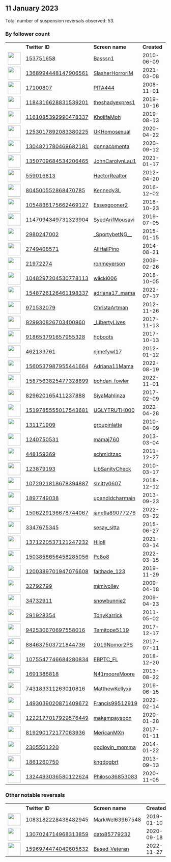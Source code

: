 
## 11 January 2023
Total number of suspension reversals observed: 53.

### By follower count
<table><tr><th></th><th align="left">Twitter ID</th><th align="left">Screen name</th>
<th align="left">Created</th><th align="left">Status</th><th align="left">Suspended</th><th align="left">Followers</th>
<tr><td><a href="https://pbs.twimg.com/profile_images/1354214268883902464/ThvQ3r8B_normal.jpg"><img src="https://pbs.twimg.com/profile_images/1354214268883902464/ThvQ3r8B_normal.jpg" width="40px" height="40px" align="center"/></a></td><td><a href="https://twitter.com/intent/user?user_id=153751658">153751658</a></td><td><a href="https://twitter.com/Basssn1">Basssn1</a></td><td>2010-06-09</td><td align="center"></td><td>2022-11-22</td><td>45245</td></tr>
<tr><td><a href="https://pbs.twimg.com/profile_images/1612852423118262285/Xa6qg8_b_normal.jpg"><img src="https://pbs.twimg.com/profile_images/1612852423118262285/Xa6qg8_b_normal.jpg" width="40px" height="40px" align="center"/></a></td><td><a href="https://twitter.com/intent/user?user_id=1368994448147906561">1368994448147906561</a></td><td><a href="https://twitter.com/SlasherHorrorIM">SlasherHorrorIM</a></td><td>2021-03-08</td><td align="center"></td><td>2022-12-15</td><td>14140</td></tr>
<tr><td><a href="https://pbs.twimg.com/profile_images/836963891254976514/3EvCCBLT_normal.jpg"><img src="https://pbs.twimg.com/profile_images/836963891254976514/3EvCCBLT_normal.jpg" width="40px" height="40px" align="center"/></a></td><td><a href="https://twitter.com/intent/user?user_id=17100807">17100807</a></td><td><a href="https://twitter.com/PITA444">PITA444</a></td><td>2008-11-01</td><td align="center"></td><td></td><td>11131</td></tr>
<tr><td><a href="https://pbs.twimg.com/profile_images/1184318081499389952/tHBeoDnE_normal.jpg"><img src="https://pbs.twimg.com/profile_images/1184318081499389952/tHBeoDnE_normal.jpg" width="40px" height="40px" align="center"/></a></td><td><a href="https://twitter.com/intent/user?user_id=1184316628831539201">1184316628831539201</a></td><td><a href="https://twitter.com/theshadyexpres1">theshadyexpres1</a></td><td>2019-10-16</td><td align="center"></td><td></td><td>10296</td></tr>
<tr><td><a href="https://pbs.twimg.com/profile_images/1583368221620670464/vFYTdkt5_normal.jpg"><img src="https://pbs.twimg.com/profile_images/1583368221620670464/vFYTdkt5_normal.jpg" width="40px" height="40px" align="center"/></a></td><td><a href="https://twitter.com/intent/user?user_id=1161085392990478337">1161085392990478337</a></td><td><a href="https://twitter.com/KholifaMoh">KholifaMoh</a></td><td>2019-08-13</td><td align="center"></td><td>2022-12-18</td><td>6302</td></tr>
<tr><td><a href="https://pbs.twimg.com/profile_images/1576930683100053504/RTegiMg2_normal.jpg"><img src="https://pbs.twimg.com/profile_images/1576930683100053504/RTegiMg2_normal.jpg" width="40px" height="40px" align="center"/></a></td><td><a href="https://twitter.com/intent/user?user_id=1253017892083380225">1253017892083380225</a></td><td><a href="https://twitter.com/UKHomosexual">UKHomosexual</a></td><td>2020-04-22</td><td align="center"></td><td>2022-10-11</td><td>4238</td></tr>
<tr><td><a href="https://pbs.twimg.com/profile_images/1591461264370372608/mio1NzBC_normal.jpg"><img src="https://pbs.twimg.com/profile_images/1591461264370372608/mio1NzBC_normal.jpg" width="40px" height="40px" align="center"/></a></td><td><a href="https://twitter.com/intent/user?user_id=1304821780469682181">1304821780469682181</a></td><td><a href="https://twitter.com/donnacomenta">donnacomenta</a></td><td>2020-09-12</td><td align="center">🔒</td><td>2022-12-27</td><td>3684</td></tr>
<tr><td><a href="https://pbs.twimg.com/profile_images/1473921081941676040/A4RIl0AR_normal.jpg"><img src="https://pbs.twimg.com/profile_images/1473921081941676040/A4RIl0AR_normal.jpg" width="40px" height="40px" align="center"/></a></td><td><a href="https://twitter.com/intent/user?user_id=1350709684534206465">1350709684534206465</a></td><td><a href="https://twitter.com/JohnCarolynLau1">JohnCarolynLau1</a></td><td>2021-01-17</td><td align="center"></td><td>2022-08-07</td><td>2053</td></tr>
<tr><td><a href="https://pbs.twimg.com/profile_images/859092379067961344/sVpWegoC_normal.jpg"><img src="https://pbs.twimg.com/profile_images/859092379067961344/sVpWegoC_normal.jpg" width="40px" height="40px" align="center"/></a></td><td><a href="https://twitter.com/intent/user?user_id=559016813">559016813</a></td><td><a href="https://twitter.com/HectorRealtor">HectorRealtor</a></td><td>2012-04-20</td><td align="center"></td><td>2022-10-29</td><td>1961</td></tr>
<tr><td><a href="https://pbs.twimg.com/profile_images/834134218452070400/HCzjQD4E_normal.jpg"><img src="https://pbs.twimg.com/profile_images/834134218452070400/HCzjQD4E_normal.jpg" width="40px" height="40px" align="center"/></a></td><td><a href="https://twitter.com/intent/user?user_id=804500552868470785">804500552868470785</a></td><td><a href="https://twitter.com/Kennedy3L">Kennedy3L</a></td><td>2016-12-02</td><td align="center"></td><td></td><td>1798</td></tr>
<tr><td><a href="https://abs.twimg.com/sticky/default_profile_images/default_profile_normal.png"><img src="https://abs.twimg.com/sticky/default_profile_images/default_profile_normal.png" width="40px" height="40px" align="center"/></a></td><td><a href="https://twitter.com/intent/user?user_id=1054836175662469127">1054836175662469127</a></td><td><a href="https://twitter.com/Essexgooner2">Essexgooner2</a></td><td>2018-10-23</td><td align="center"></td><td>2022-09-01</td><td>1479</td></tr>
<tr><td><a href="https://pbs.twimg.com/profile_images/1438907462476652551/fJU4DkuL_normal.jpg"><img src="https://pbs.twimg.com/profile_images/1438907462476652551/fJU4DkuL_normal.jpg" width="40px" height="40px" align="center"/></a></td><td><a href="https://twitter.com/intent/user?user_id=1147094349731323904">1147094349731323904</a></td><td><a href="https://twitter.com/SyedArifMousavi">SyedArifMousavi</a></td><td>2019-07-05</td><td align="center"></td><td>2022-12-19</td><td>1030</td></tr>
<tr><td><a href="https://pbs.twimg.com/profile_images/1608192062003843073/aK7-Dr_M_normal.jpg"><img src="https://pbs.twimg.com/profile_images/1608192062003843073/aK7-Dr_M_normal.jpg" width="40px" height="40px" align="center"/></a></td><td><a href="https://twitter.com/intent/user?user_id=2980247002">2980247002</a></td><td><a href="https://twitter.com/_SportybetNG__">_SportybetNG__</a></td><td>2015-01-15</td><td align="center"></td><td>2022-12-30</td><td>1024</td></tr>
<tr><td><a href="https://pbs.twimg.com/profile_images/1611049877416312832/NQwIfK0w_normal.jpg"><img src="https://pbs.twimg.com/profile_images/1611049877416312832/NQwIfK0w_normal.jpg" width="40px" height="40px" align="center"/></a></td><td><a href="https://twitter.com/intent/user?user_id=2749408571">2749408571</a></td><td><a href="https://twitter.com/AllHailPino">AllHailPino</a></td><td>2014-08-21</td><td align="center"></td><td>2023-01-01</td><td>795</td></tr>
<tr><td><a href="https://pbs.twimg.com/profile_images/1324784241645965312/sOSzAFkz_normal.jpg"><img src="https://pbs.twimg.com/profile_images/1324784241645965312/sOSzAFkz_normal.jpg" width="40px" height="40px" align="center"/></a></td><td><a href="https://twitter.com/intent/user?user_id=21972274">21972274</a></td><td><a href="https://twitter.com/ronmeyerson">ronmeyerson</a></td><td>2009-02-26</td><td align="center"></td><td>2022-11-20</td><td>607</td></tr>
<tr><td><a href="https://pbs.twimg.com/profile_images/1351467951988334592/r78GOVvA_normal.jpg"><img src="https://pbs.twimg.com/profile_images/1351467951988334592/r78GOVvA_normal.jpg" width="40px" height="40px" align="center"/></a></td><td><a href="https://twitter.com/intent/user?user_id=1048297204530778113">1048297204530778113</a></td><td><a href="https://twitter.com/wiicki006">wiicki006</a></td><td>2018-10-05</td><td align="center"></td><td>2023-01-04</td><td>606</td></tr>
<tr><td><a href="https://pbs.twimg.com/profile_images/1548726276025892864/e3Zcr0QI_normal.jpg"><img src="https://pbs.twimg.com/profile_images/1548726276025892864/e3Zcr0QI_normal.jpg" width="40px" height="40px" align="center"/></a></td><td><a href="https://twitter.com/intent/user?user_id=1548726126461198337">1548726126461198337</a></td><td><a href="https://twitter.com/adriana17_mama">adriana17_mama</a></td><td>2022-07-17</td><td align="center"></td><td>2022-12-31</td><td>508</td></tr>
<tr><td><a href="https://pbs.twimg.com/profile_images/1413226860796841991/JF2CCqUR_normal.jpg"><img src="https://pbs.twimg.com/profile_images/1413226860796841991/JF2CCqUR_normal.jpg" width="40px" height="40px" align="center"/></a></td><td><a href="https://twitter.com/intent/user?user_id=971532079">971532079</a></td><td><a href="https://twitter.com/ChristaArtman">ChristaArtman</a></td><td>2012-11-26</td><td align="center"></td><td>2022-11-08</td><td>478</td></tr>
<tr><td><a href="https://pbs.twimg.com/profile_images/1607503688813236224/BIcWWCGG_normal.jpg"><img src="https://pbs.twimg.com/profile_images/1607503688813236224/BIcWWCGG_normal.jpg" width="40px" height="40px" align="center"/></a></td><td><a href="https://twitter.com/intent/user?user_id=929930826703400960">929930826703400960</a></td><td><a href="https://twitter.com/_LibertyLives">_LibertyLives</a></td><td>2017-11-13</td><td align="center"></td><td>2022-12-31</td><td>465</td></tr>
<tr><td><a href="https://pbs.twimg.com/profile_images/918660220078960640/Fv8DVJls_normal.jpg"><img src="https://pbs.twimg.com/profile_images/918660220078960640/Fv8DVJls_normal.jpg" width="40px" height="40px" align="center"/></a></td><td><a href="https://twitter.com/intent/user?user_id=918653791657955328">918653791657955328</a></td><td><a href="https://twitter.com/hpboots">hpboots</a></td><td>2017-10-13</td><td align="center"></td><td></td><td>437</td></tr>
<tr><td><a href="https://pbs.twimg.com/profile_images/717873541283233792/9uMTXIQg_normal.jpg"><img src="https://pbs.twimg.com/profile_images/717873541283233792/9uMTXIQg_normal.jpg" width="40px" height="40px" align="center"/></a></td><td><a href="https://twitter.com/intent/user?user_id=462133761">462133761</a></td><td><a href="https://twitter.com/njmefywl17">njmefywl17</a></td><td>2012-01-12</td><td align="center"></td><td></td><td>415</td></tr>
<tr><td><a href="https://pbs.twimg.com/profile_images/1569369983259377664/MGpjZ02B_normal.jpg"><img src="https://pbs.twimg.com/profile_images/1569369983259377664/MGpjZ02B_normal.jpg" width="40px" height="40px" align="center"/></a></td><td><a href="https://twitter.com/intent/user?user_id=1560537987955441664">1560537987955441664</a></td><td><a href="https://twitter.com/Adriana11Mama">Adriana11Mama</a></td><td>2022-08-19</td><td align="center"></td><td>2022-11-09</td><td>384</td></tr>
<tr><td><a href="https://pbs.twimg.com/profile_images/1594771765808533504/BAuRtihc_normal.jpg"><img src="https://pbs.twimg.com/profile_images/1594771765808533504/BAuRtihc_normal.jpg" width="40px" height="40px" align="center"/></a></td><td><a href="https://twitter.com/intent/user?user_id=1587563825477328899">1587563825477328899</a></td><td><a href="https://twitter.com/bohdan_fowler">bohdan_fowler</a></td><td>2022-11-01</td><td align="center"></td><td>2022-12-27</td><td>364</td></tr>
<tr><td><a href="https://pbs.twimg.com/profile_images/1408109364368584704/j-PQ1hrQ_normal.jpg"><img src="https://pbs.twimg.com/profile_images/1408109364368584704/j-PQ1hrQ_normal.jpg" width="40px" height="40px" align="center"/></a></td><td><a href="https://twitter.com/intent/user?user_id=829620165411237888">829620165411237888</a></td><td><a href="https://twitter.com/SiyaMahlinza">SiyaMahlinza</a></td><td>2017-02-09</td><td align="center"></td><td>2022-05-25</td><td>326</td></tr>
<tr><td><a href="https://pbs.twimg.com/profile_images/1519786028290220034/NaFZeboe_normal.jpg"><img src="https://pbs.twimg.com/profile_images/1519786028290220034/NaFZeboe_normal.jpg" width="40px" height="40px" align="center"/></a></td><td><a href="https://twitter.com/intent/user?user_id=1519785555017543681">1519785555017543681</a></td><td><a href="https://twitter.com/UGLYTRUTH000">UGLYTRUTH000</a></td><td>2022-04-28</td><td align="center"></td><td>2023-01-05</td><td>240</td></tr>
<tr><td><a href="https://pbs.twimg.com/profile_images/1318499330840535040/BhgcUPDJ_normal.jpg"><img src="https://pbs.twimg.com/profile_images/1318499330840535040/BhgcUPDJ_normal.jpg" width="40px" height="40px" align="center"/></a></td><td><a href="https://twitter.com/intent/user?user_id=131171909">131171909</a></td><td><a href="https://twitter.com/groupinlatte">groupinlatte</a></td><td>2010-04-09</td><td align="center"></td><td></td><td>215</td></tr>
<tr><td><a href="https://pbs.twimg.com/profile_images/1245843251489148935/IhSYpV7K_normal.jpg"><img src="https://pbs.twimg.com/profile_images/1245843251489148935/IhSYpV7K_normal.jpg" width="40px" height="40px" align="center"/></a></td><td><a href="https://twitter.com/intent/user?user_id=1240750531">1240750531</a></td><td><a href="https://twitter.com/mamaj760">mamaj760</a></td><td>2013-03-04</td><td align="center"></td><td></td><td>214</td></tr>
<tr><td><a href="https://pbs.twimg.com/profile_images/992435765308219392/8Z3BcIec_normal.jpg"><img src="https://pbs.twimg.com/profile_images/992435765308219392/8Z3BcIec_normal.jpg" width="40px" height="40px" align="center"/></a></td><td><a href="https://twitter.com/intent/user?user_id=448159369">448159369</a></td><td><a href="https://twitter.com/schmidtzac">schmidtzac</a></td><td>2011-12-27</td><td align="center"></td><td></td><td>176</td></tr>
<tr><td><a href="https://pbs.twimg.com/profile_images/893463577646026752/05mGc8eJ_normal.jpg"><img src="https://pbs.twimg.com/profile_images/893463577646026752/05mGc8eJ_normal.jpg" width="40px" height="40px" align="center"/></a></td><td><a href="https://twitter.com/intent/user?user_id=123879193">123879193</a></td><td><a href="https://twitter.com/LibSanityCheck">LibSanityCheck</a></td><td>2010-03-17</td><td align="center"></td><td></td><td>159</td></tr>
<tr><td><a href="https://abs.twimg.com/sticky/default_profile_images/default_profile_normal.png"><img src="https://abs.twimg.com/sticky/default_profile_images/default_profile_normal.png" width="40px" height="40px" align="center"/></a></td><td><a href="https://twitter.com/intent/user?user_id=1072921818678394887">1072921818678394887</a></td><td><a href="https://twitter.com/smitty0607">smitty0607</a></td><td>2018-12-12</td><td align="center"></td><td>2022-12-31</td><td>159</td></tr>
<tr><td><a href="https://pbs.twimg.com/profile_images/1581752988795916288/t0FBlrEK_normal.jpg"><img src="https://pbs.twimg.com/profile_images/1581752988795916288/t0FBlrEK_normal.jpg" width="40px" height="40px" align="center"/></a></td><td><a href="https://twitter.com/intent/user?user_id=1897749038">1897749038</a></td><td><a href="https://twitter.com/upandidcharmain">upandidcharmain</a></td><td>2013-09-23</td><td align="center"></td><td>2022-11-04</td><td>149</td></tr>
<tr><td><a href="https://pbs.twimg.com/profile_images/1506229261216018436/ImE-xHQ3_normal.png"><img src="https://pbs.twimg.com/profile_images/1506229261216018436/ImE-xHQ3_normal.png" width="40px" height="40px" align="center"/></a></td><td><a href="https://twitter.com/intent/user?user_id=1506229136678744067">1506229136678744067</a></td><td><a href="https://twitter.com/janetla89077276">janetla89077276</a></td><td>2022-03-22</td><td align="center">🔒</td><td>2022-10-21</td><td>140</td></tr>
<tr><td><a href="https://pbs.twimg.com/profile_images/614832905710342144/pgLynt73_normal.jpg"><img src="https://pbs.twimg.com/profile_images/614832905710342144/pgLynt73_normal.jpg" width="40px" height="40px" align="center"/></a></td><td><a href="https://twitter.com/intent/user?user_id=3347675345">3347675345</a></td><td><a href="https://twitter.com/sesay_sitta">sesay_sitta</a></td><td>2015-06-27</td><td align="center"></td><td>2022-12-17</td><td>120</td></tr>
<tr><td><a href="https://pbs.twimg.com/profile_images/1449494351197847553/skIoDHfY_normal.jpg"><img src="https://pbs.twimg.com/profile_images/1449494351197847553/skIoDHfY_normal.jpg" width="40px" height="40px" align="center"/></a></td><td><a href="https://twitter.com/intent/user?user_id=1371220537121247232">1371220537121247232</a></td><td><a href="https://twitter.com/HijoIl">HijoIl</a></td><td>2021-03-14</td><td align="center"></td><td>2022-10-29</td><td>116</td></tr>
<tr><td><a href="https://pbs.twimg.com/profile_images/1606654357025562624/J918smjN_normal.jpg"><img src="https://pbs.twimg.com/profile_images/1606654357025562624/J918smjN_normal.jpg" width="40px" height="40px" align="center"/></a></td><td><a href="https://twitter.com/intent/user?user_id=1503858656458285056">1503858656458285056</a></td><td><a href="https://twitter.com/Pc8o8">Pc8o8</a></td><td>2022-03-15</td><td align="center"></td><td>2022-12-25</td><td>101</td></tr>
<tr><td><a href="https://pbs.twimg.com/profile_images/1366318917254344704/gvdDaqdU_normal.jpg"><img src="https://pbs.twimg.com/profile_images/1366318917254344704/gvdDaqdU_normal.jpg" width="40px" height="40px" align="center"/></a></td><td><a href="https://twitter.com/intent/user?user_id=1200389701947076608">1200389701947076608</a></td><td><a href="https://twitter.com/faithade_123">faithade_123</a></td><td>2019-11-29</td><td align="center"></td><td>2022-02-13</td><td>83</td></tr>
<tr><td><a href="https://pbs.twimg.com/profile_images/1171823866957586433/oS8EH0xc_normal.jpg"><img src="https://pbs.twimg.com/profile_images/1171823866957586433/oS8EH0xc_normal.jpg" width="40px" height="40px" align="center"/></a></td><td><a href="https://twitter.com/intent/user?user_id=32792799">32792799</a></td><td><a href="https://twitter.com/mimivolley">mimivolley</a></td><td>2009-04-18</td><td align="center"></td><td>2022-05-19</td><td>62</td></tr>
<tr><td><a href="https://pbs.twimg.com/profile_images/1902222200/ABposterfin5701_normal.jpg"><img src="https://pbs.twimg.com/profile_images/1902222200/ABposterfin5701_normal.jpg" width="40px" height="40px" align="center"/></a></td><td><a href="https://twitter.com/intent/user?user_id=34732911">34732911</a></td><td><a href="https://twitter.com/snowbunnie2">snowbunnie2</a></td><td>2009-04-23</td><td align="center"></td><td></td><td>56</td></tr>
<tr><td><a href="https://pbs.twimg.com/profile_images/1555582558854955008/YTD_RRiF_normal.jpg"><img src="https://pbs.twimg.com/profile_images/1555582558854955008/YTD_RRiF_normal.jpg" width="40px" height="40px" align="center"/></a></td><td><a href="https://twitter.com/intent/user?user_id=291928354">291928354</a></td><td><a href="https://twitter.com/TonyKarrick">TonyKarrick</a></td><td>2011-05-02</td><td align="center"></td><td>2022-12-03</td><td>52</td></tr>
<tr><td><a href="https://pbs.twimg.com/profile_images/1514954573928177666/tEkDqQVr_normal.jpg"><img src="https://pbs.twimg.com/profile_images/1514954573928177666/tEkDqQVr_normal.jpg" width="40px" height="40px" align="center"/></a></td><td><a href="https://twitter.com/intent/user?user_id=942530670697558016">942530670697558016</a></td><td><a href="https://twitter.com/Temitope5119">Temitope5119</a></td><td>2017-12-17</td><td align="center"></td><td>2022-12-18</td><td>51</td></tr>
<tr><td><a href="https://pbs.twimg.com/profile_images/1144252937763508226/fnFp6tPA_normal.jpg"><img src="https://pbs.twimg.com/profile_images/1144252937763508226/fnFp6tPA_normal.jpg" width="40px" height="40px" align="center"/></a></td><td><a href="https://twitter.com/intent/user?user_id=884637503721844736">884637503721844736</a></td><td><a href="https://twitter.com/2019Nomor2PS">2019Nomor2PS</a></td><td>2017-07-11</td><td align="center">🔒</td><td>2022-12-31</td><td>41</td></tr>
<tr><td><a href="https://pbs.twimg.com/profile_images/1575295887760392193/FSb7fRDb_normal.jpg"><img src="https://pbs.twimg.com/profile_images/1575295887760392193/FSb7fRDb_normal.jpg" width="40px" height="40px" align="center"/></a></td><td><a href="https://twitter.com/intent/user?user_id=1075547746684280834">1075547746684280834</a></td><td><a href="https://twitter.com/EBPTC_FL">EBPTC_FL</a></td><td>2018-12-20</td><td align="center"></td><td>2022-12-20</td><td>40</td></tr>
<tr><td><a href="https://abs.twimg.com/sticky/default_profile_images/default_profile_normal.png"><img src="https://abs.twimg.com/sticky/default_profile_images/default_profile_normal.png" width="40px" height="40px" align="center"/></a></td><td><a href="https://twitter.com/intent/user?user_id=1691386818">1691386818</a></td><td><a href="https://twitter.com/N41mooreMoore">N41mooreMoore</a></td><td>2013-08-22</td><td align="center"></td><td></td><td>35</td></tr>
<tr><td><a href="https://pbs.twimg.com/profile_images/743184106364641289/wMm5Vz-G_normal.jpg"><img src="https://pbs.twimg.com/profile_images/743184106364641289/wMm5Vz-G_normal.jpg" width="40px" height="40px" align="center"/></a></td><td><a href="https://twitter.com/intent/user?user_id=743183311263010816">743183311263010816</a></td><td><a href="https://twitter.com/MatthewKellyxx">MatthewKellyxx</a></td><td>2016-06-15</td><td align="center"></td><td></td><td>33</td></tr>
<tr><td><a href="https://pbs.twimg.com/profile_images/1557872449059946497/V7-PdQQS_normal.jpg"><img src="https://pbs.twimg.com/profile_images/1557872449059946497/V7-PdQQS_normal.jpg" width="40px" height="40px" align="center"/></a></td><td><a href="https://twitter.com/intent/user?user_id=1493039020871409672">1493039020871409672</a></td><td><a href="https://twitter.com/Francis99512919">Francis99512919</a></td><td>2022-02-14</td><td align="center"></td><td>2023-01-05</td><td>32</td></tr>
<tr><td><a href="https://pbs.twimg.com/profile_images/1271475358508953600/mc-nzR4y_normal.jpg"><img src="https://pbs.twimg.com/profile_images/1271475358508953600/mc-nzR4y_normal.jpg" width="40px" height="40px" align="center"/></a></td><td><a href="https://twitter.com/intent/user?user_id=1222177017929576449">1222177017929576449</a></td><td><a href="https://twitter.com/makempaysoon">makempaysoon</a></td><td>2020-01-28</td><td align="center"></td><td></td><td>17</td></tr>
<tr><td><a href="https://pbs.twimg.com/profile_images/874795059958304768/1Mnh5wHp_normal.jpg"><img src="https://pbs.twimg.com/profile_images/874795059958304768/1Mnh5wHp_normal.jpg" width="40px" height="40px" align="center"/></a></td><td><a href="https://twitter.com/intent/user?user_id=819290172177063936">819290172177063936</a></td><td><a href="https://twitter.com/MericanMXn">MericanMXn</a></td><td>2017-01-11</td><td align="center"></td><td></td><td>16</td></tr>
<tr><td><a href="https://pbs.twimg.com/profile_images/822937714827763712/fgHmYmlH_normal.jpg"><img src="https://pbs.twimg.com/profile_images/822937714827763712/fgHmYmlH_normal.jpg" width="40px" height="40px" align="center"/></a></td><td><a href="https://twitter.com/intent/user?user_id=2305501220">2305501220</a></td><td><a href="https://twitter.com/godlovin_momma">godlovin_momma</a></td><td>2014-01-22</td><td align="center"></td><td>2022-12-02</td><td>15</td></tr>
<tr><td><a href="https://abs.twimg.com/sticky/default_profile_images/default_profile_normal.png"><img src="https://abs.twimg.com/sticky/default_profile_images/default_profile_normal.png" width="40px" height="40px" align="center"/></a></td><td><a href="https://twitter.com/intent/user?user_id=1861260750">1861260750</a></td><td><a href="https://twitter.com/kngdogbrt">kngdogbrt</a></td><td>2013-09-13</td><td align="center"></td><td>2022-12-18</td><td>3</td></tr>
<tr><td><a href="https://abs.twimg.com/sticky/default_profile_images/default_profile_normal.png"><img src="https://abs.twimg.com/sticky/default_profile_images/default_profile_normal.png" width="40px" height="40px" align="center"/></a></td><td><a href="https://twitter.com/intent/user?user_id=1324493036580122624">1324493036580122624</a></td><td><a href="https://twitter.com/Philoso36853083">Philoso36853083</a></td><td>2020-11-05</td><td align="center"></td><td></td><td>1</td></tr>
</table>

### Other notable reversals
<table><tr><th></th><th align="left">Twitter ID</th><th align="left">Screen name</th>
<th align="left">Created</th><th align="left">Status</th><th align="left">Suspended</th><th align="left">Followers</th>
<tr><td><a href="https://abs.twimg.com/sticky/default_profile_images/default_profile_normal.png"><img src="https://abs.twimg.com/sticky/default_profile_images/default_profile_normal.png" width="40px" height="40px" align="center"/></a></td><td><a href="https://twitter.com/intent/user?user_id=1083182228438482945">1083182228438482945</a></td><td><a href="https://twitter.com/MarkWel63967548">MarkWel63967548</a></td><td>2019-01-10</td><td align="center"></td><td>2022-12-05</td><td>0</td></tr>
<tr><td><a href="https://pbs.twimg.com/profile_images/1474430855854632960/ygX5MGa6_normal.jpg"><img src="https://pbs.twimg.com/profile_images/1474430855854632960/ygX5MGa6_normal.jpg" width="40px" height="40px" align="center"/></a></td><td><a href="https://twitter.com/intent/user?user_id=1307024714968313859">1307024714968313859</a></td><td><a href="https://twitter.com/dato85779232">dato85779232</a></td><td>2020-09-18</td><td align="center"></td><td>2022-11-24</td><td>0</td></tr>
<tr><td><a href="https://pbs.twimg.com/profile_images/1596974579339206660/f_AbviQ5_normal.jpg"><img src="https://pbs.twimg.com/profile_images/1596974579339206660/f_AbviQ5_normal.jpg" width="40px" height="40px" align="center"/></a></td><td><a href="https://twitter.com/intent/user?user_id=1596974474049605632">1596974474049605632</a></td><td><a href="https://twitter.com/Based_Veteran">Based_Veteran</a></td><td>2022-11-27</td><td align="center"></td><td>2022-12-22</td><td>1</td></tr>
</table>
